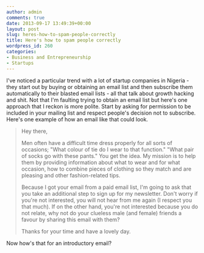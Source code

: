 ```yaml
---
author: admin
comments: true
date: 2013-09-17 13:49:39+00:00
layout: post
slug: heres-how-to-spam-people-correctly
title: Here's how to spam people correctly
wordpress_id: 260
categories:
- Business and Entrepreneurship
- Startups
---
```


I've noticed a particular trend with a lot of startup companies in Nigeria - they start out by buying or obtaining an email list and then subscribe them automatically to their blasted email lists - all that talk about growth hacking and shit. Not that I'm faulting trying to obtain an email list but here's one approach that I reckon is more polite. Start by asking for permission to be included in your mailing list and respect people's decision not to subscribe. Here's one example of how an email like that could look.


> Hey there,
>
> Men often have a difficult time dress properly for all sorts of occasions; "What colour of tie do I wear to that function." "What pair of socks go with these pants." You get the idea. My mission is to help them by providing information about what to wear and for what occasion, how to combine pieces of clothing so they match and are pleasing and other fashion-related tips.
>
> Because I got your email from a paid email list, I'm going to ask that you take an additional step to sign up for my newsletter. Don't worry if you're not interested, you will not hear from me again (I respect you that much). If on the other hand, you're not interested because you do not relate, why not do your clueless male (and female) friends a favour by sharing this email with them?
>
> Thanks for your time and have a lovely day.

Now how's that for an introductory email?
